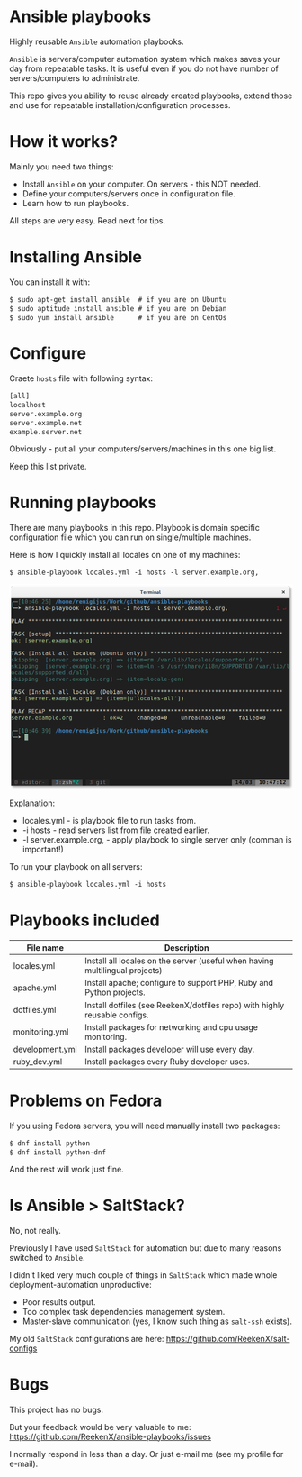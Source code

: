 # Ansible playbooks

Highly reusable `Ansible` automation playbooks.

`Ansible` is servers/computer automation system which makes saves your day from repeatable tasks. It is useful even if you do not have number of servers/computers to administrate.

This repo gives you ability to reuse already created playbooks, extend those and use for repeatable installation/configuration processes.

# How it works?

Mainly you need two things:

- Install `Ansible` on your computer. On servers - this NOT needed.
- Define your computers/servers once in configuration file.
- Learn how to run playbooks.

All steps are very easy. Read next for tips.

# Installing Ansible

You can install it with:

    $ sudo apt-get install ansible  # if you are on Ubuntu
    $ sudo aptitude install ansible # if you are on Debian
    $ sudo yum install ansible      # if you are on CentOs

# Configure

Craete `hosts` file with following syntax:

    [all]
    localhost
    server.example.org
    server.example.net
    example.server.net

Obviously - put all your computers/servers/machines in this one big list.

Keep this list private.

# Running playbooks

There are many playbooks in this repo. Playbook is domain specific configuration file which you can run on single/multiple machines.

Here is how I quickly install all locales on one of my machines:

    $ ansible-playbook locales.yml -i hosts -l server.example.org,

![Playing with Ansible playbook on Xterm](screenshots/running_on_single_machine.png?raw=true "Playing with Ansible playbook on Xterm")

Explanation:

- locales.yml - is playbook file to run tasks from.
- -i hosts - read servers list from file created earlier.
- -l server.example.org, - apply playbook to single server only (comman is important!)

To run your playbook on all servers:

    $ ansible-playbook locales.yml -i hosts

# Playbooks included

| File name       | Description                                                                   |
|-----------------|-------------------------------------------------------------------------------|
| locales.yml     | Install all locales on the server (useful when having multilingual projects)  |
| apache.yml      | Install apache; configure to support PHP, Ruby and Python projects.           |
| dotfiles.yml    | Install dotfiles (see ReekenX/dotfiles repo) with highly reusable configs.    |
| monitoring.yml  | Install packages for networking and cpu usage monitoring.                     |
| development.yml | Install packages developer will use every day.                                |
| ruby_dev.yml    | Install packages every Ruby developer uses.                                   |

# Problems on Fedora

If you using Fedora servers, you will need manually install two packages:

    $ dnf install python
    $ dnf install python-dnf

And the rest will work just fine.

# Is Ansible > SaltStack?

No, not really.

Previously I have used `SaltStack` for automation but due to many reasons switched to `Ansible`.

I didn't liked very much couple of things in `SaltStack` which made whole deployment-automation unproductive:

- Poor results output.
- Too complex task dependencies management system.
- Master-slave communication (yes, I know such thing as `salt-ssh` exists).

My old `SaltStack` configurations are here: https://github.com/ReekenX/salt-configs

# Bugs

This project has no bugs.

But your feedback would be very valuable to me: https://github.com/ReekenX/ansible-playbooks/issues

I normally respond in less than a day. Or just e-mail me (see my profile for e-mail).
